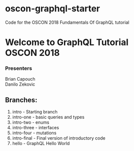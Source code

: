 # oscon-graphql-starter    
Code for the OSCON 2018 Fundamentals Of GraphQL tutorial    

# Welcome to GraphQL Tutorial OSCON 2018    

### Presenters    
Brian Capouch    
Danilo Zekovic    

## Branches:    

1. intro - Starting branch    
2. intro-one - basic queries and types
3. intro-two - enums
4. intro-three - interfaces
5. intro-four - mutations 
2. intro-final - Final version of introductory code    
3. hello - GraphQL Hello World     
